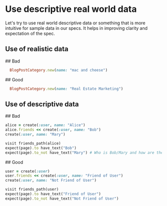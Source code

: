 # Use descriptive real world data

Let's try to use real world descriptive data or something that is more intuitive for sample data in our specs.
It helps in improving clarity and expectation of the spec.

## Use of realistic data

## Bad

````ruby
  BlogPostCategory.new(name: "mac and cheese")
````

## Good

````ruby
  BlogPostCategory.new(name: "Real Estate Marketing")
````

## Use of descriptive data

## Bad

````ruby
alice = create(:user, name: "Alice")
alice.friends << create(:user, name: "Bob")
create(:user, name: "Mary")

visit friends_path(alice)
expect(page).to have_text("Bob")
expect(page).to_not have_text("Mary") # Who is Bob/Mary and how are they related again?
````

## Good

````ruby
user = create(:user)
user.friends << create(:user, name: "Friend of User")
create(:user, name: "Not Friend of User")

visit friends_path(user)
expect(page).to have_text("Friend of User")
expect(page).to_not have_text("Not Friend of User")
````
